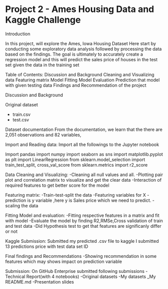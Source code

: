 # Project 2 - Ames Housing Data and Kaggle Challenge

Introduction

In this project, will explore the Ames, Iowa Housing Dataset
Here start by conducting some exploratory data analysis followed by processing the data based on the findings. The goal is ultimately to accurately create a regression model and this will predict the sales price of houses in the test set given the data in the training set

Table of Contents:
Discussion and Background
Cleaning and Visualizing data
Featuring matrix
Model Fitting
Model Evaluation
Prediction that model with given testing data
Findings and Recommendation of the project


Discussion and Background

Original dataset
- train.csv
- test.csv

Dataset documentation
From the documentation, we learn that the there are 2,051 observations and 82 variables, 

Import and Reading data:
Import all the followings to the Jupyter notebook

Import pandas
import numpy 
import seaborn as sns
import matplotlib.pyplot as plt
import LinearRegression
from sklearn.model_selection import train_test_split, cross_val_score
from sklearn.metrics import r2_score

Data Cleaning and Visualizing:
-Cleaning all null values and all.
-Plotting pair plot and correlation matrix to visualize and get the clear data
-Interaction of required features to get better score for the model

Featuring matrix:
-Train-test-split the data
-Featuring variables for X
-prediction is y variable ,here y is Sales price which we need to predict.
-scaling the data

Fitting Model and evaluation:
-Fitting respective features in a matrix and fit with model
-Evaluate the model by finding R2,RMSe,Cross validation of train and test data
-Did Hypothesis test to get that features are significanly differ or not 

Kaggle Submission:
Submitted my predicted .csv file to kaggle 
I submitted 13 predictions price with test data set ID

Final findings and Recommendations
-Showing recommendation in some features which  may shows impact on prediction variable

Submission:
On GitHub Enterprise submitted following submissions
-Technical Report(with 4 notebooks)
-Original datasets
-My datasets
_My README.md
-Presentation slides






